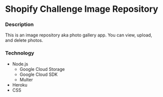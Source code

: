 # Shopify Challenge Image Repository

### Description

This is an image repository aka photo gallery app. You can view, upload, and delete photos.

### Technology

- Node.js
    - Google Cloud Storage
    - Google Cloud SDK
    - Multer
- Heroku
- CSS
